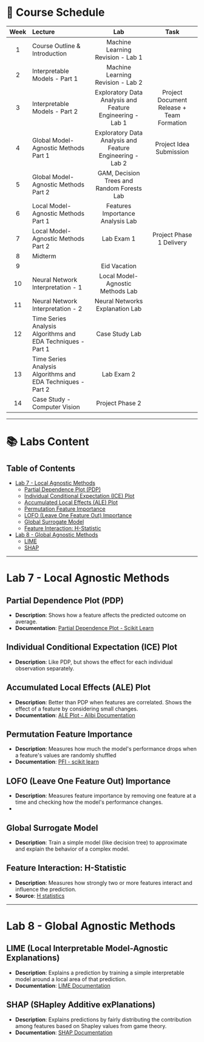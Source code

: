 # 📅 Course Schedule

| Week | Lecture | Lab | Task |
|:----:|:--------|:---:|:----:|
| 1 | Course Outline & Introduction | Machine Learning Revision - Lab 1 | |
| 2 | Interpretable Models - Part 1 | Machine Learning Revision - Lab 2 | |
| 3 | Interpretable Models - Part 2 | Exploratory Data Analysis and Feature Engineering - Lab 1 | Project Document Release + Team Formation |
| 4 | Global Model-Agnostic Methods Part 1 | Exploratory Data Analysis and Feature Engineering - Lab 2 | Project Idea Submission |
| 5 | Global Model-Agnostic Methods Part 2 | GAM, Decision Trees and Random Forests Lab | |
| 6 | Local Model-Agnostic Methods Part 1 | Features Importance Analysis Lab | |
| 7 | Local Model-Agnostic Methods Part 2 | Lab Exam 1 | Project Phase 1 Delivery |
| 8 | Midterm | | |
| 9 |  | Eid Vacation | |
| 10 | Neural Network Interpretation - 1 | Local Model-Agnostic Methods Lab | |
| 11 | Neural Network Interpretation - 2 | Neural Networks Explanation Lab | |
| 12 | Time Series Analysis Algorithms and EDA Techniques - Part 1 | Case Study Lab | |
| 13 | Time Series Analysis Algorithms and EDA Techniques - Part 2 | Lab Exam 2 | |
| 14 | Case Study - Computer Vision | Project Phase 2 | |

---

# 📚 Labs Content

## Table of Contents
- [Lab 7 - Local Agnostic Methods](#lab-7---local-agnostic-methods)
  - [Partial Dependence Plot (PDP)](#partial-dependence-plot-pdp)
  - [Individual Conditional Expectation (ICE) Plot](#individual-conditional-expectation-ice-plot)
  - [Accumulated Local Effects (ALE) Plot](#accumulated-local-effects-ale-plot)
  - [Permutation Feature Importance](#permutation-feature-importance)
  - [LOFO (Leave One Feature Out) Importance](#lofo-leave-one-feature-out-importance)
  - [Global Surrogate Model](#global-surrogate-model)
  - [Feature Interaction: H-Statistic](#feature-interaction-h-statistic)
- [Lab 8 - Global Agnostic Methods](#lab-8---global-agnostic-methods)
  - [LIME](#lime-local-interpretable-model-agnostic-explanations)
  - [SHAP](#shap-shapley-additive-explanations)

---

# Lab 7 - Local Agnostic Methods

## Partial Dependence Plot (PDP)
- **Description**: Shows how a feature affects the predicted outcome on average.
- **Documentation**: [Partial Dependence Plot - Scikit Learn](https://scikit-learn.org/stable/auto_examples/miscellaneous/plot_partial_dependence_visualization_api.html)

## Individual Conditional Expectation (ICE) Plot
- **Description**: Like PDP, but shows the effect for each individual observation separately.

## Accumulated Local Effects (ALE) Plot
- **Description**: Better than PDP when features are correlated. Shows the effect of a feature by considering small changes.
- **Documentation**: [ALE Plot - Alibi Documentation](https://docs.seldon.io/projects/alibi/en/latest/examples/ale_classification.html)

## Permutation Feature Importance
- **Description**: Measures how much the model's performance drops when a feature's values are randomly shuffled
- **Documentation**:
  [PFI - scikit learn](https://scikit-learn.org/stable/auto_examples/inspection/index.html?utm_source=chatgpt.com)


## LOFO (Leave One Feature Out) Importance
- **Description**: Measures feature importance by removing one feature at a time and checking how the model's performance changes.
- 

## Global Surrogate Model
- **Description**: Train a simple model (like decision tree) to approximate and explain the behavior of a complex model.

## Feature Interaction: H-Statistic
- **Description**: Measures how strongly two or more features interact and influence the prediction.
- **Source**: [H statistics](https://github.com/a-data-odyssey/XAI-tutorial/blob/main/src/model_agnostic/h_stat.ipynb)
---

# Lab 8 - Global Agnostic Methods

## LIME (Local Interpretable Model-Agnostic Explanations)
- **Description**: Explains a prediction by training a simple interpretable model around a local area of that prediction.
- **Documentation**: [LIME Documentation](https://lime-ml.readthedocs.io/en/latest/index.html)

## SHAP (SHapley Additive exPlanations)
- **Description**: Explains predictions by fairly distributing the contribution among features based on Shapley values from game theory.
- **Documentation**: [SHAP Documentation](https://shap.readthedocs.io/en/latest/index.html)
